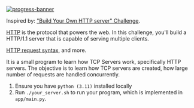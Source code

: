[![progress-banner](https://backend.codecrafters.io/progress/http-server/1598741e-18b4-4512-9175-faf8b59a8971)](https://app.codecrafters.io/users/codecrafters-bot?r=2qF)

Inspired by: 
["Build Your Own HTTP server" Challenge](https://app.codecrafters.io/courses/http-server/overview).

[HTTP](https://en.wikipedia.org/wiki/Hypertext_Transfer_Protocol) is the
protocol that powers the web. In this challenge, you'll build a HTTP/1.1 server
that is capable of serving multiple clients.

[HTTP request syntax](https://www.rfc-editor.org/rfc/rfc9110.html),
and more.

It is a small program to learn how TCP Servers work, specifically HTTP servers. The objective is to learn how TCP servers are created, how large number of requests are handled concurrently.

1. Ensure you have `python (3.11)` installed locally
1. Run `./your_server.sh` to run your program, which is implemented in
   `app/main.py`.
